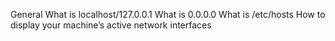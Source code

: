 General
What is localhost/127.0.0.1
What is 0.0.0.0
What is /etc/hosts
How to display your machine’s active network interfaces
